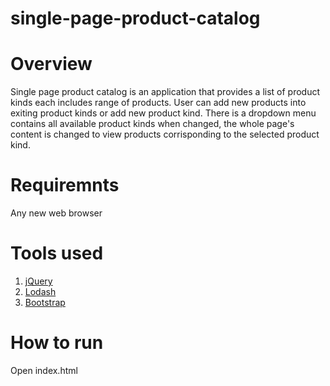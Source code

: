 # single-page-product-catalog

# Overview
Single page product catalog is an application that provides a list of product kinds each includes range of products. User can add new products into exiting product kinds or add new product kind. There is a dropdown menu contains all available product kinds when changed, the whole page's content is changed to view products corrisponding to the selected product kind.

# Requiremnts
Any new web browser

# Tools used
1. [jQuery](https://jquery.com)
2. [Lodash](https://lodash.com)
3. [Bootstrap](https://getbootstrap.com)

# How to run
Open index.html
